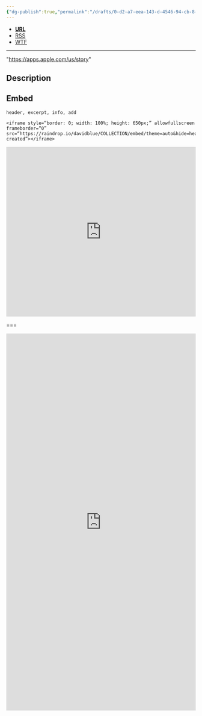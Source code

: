 ```yaml
---
{"dg-publish":true,"permalink":"/drafts/0-d2-a7-eea-143-d-4546-94-cb-8-e153084-a5-f4-2/","dgHomeLink":true,"dgPassFrontmatter":false}
---
```



- [**URL**](https://raindrop.io/davidblue/)
- [RSS](https://raindrop.io/collection/00000000/feed)
- [WTF](https://davidblue.wtf/drafts/0D2A7EEA-143D-4546-94CB-8E153084A5F4.html)

---

"https://apps.apple.com/us/story"

## Description


## Embed

`header, excerpt, info, add`

```
<iframe style=“border: 0; width: 100%; height: 650px;” allowfullscreen frameborder=“0” src=“https://raindrop.io/davidblue/COLLECTION/embed/theme=auto&hide=header%2C+excerpt%2C+info%2C+add&sort=-created”></iframe>
```

<iframe style="border: 0; width: 100%; height: 450px;" allowfullscreen frameborder="0" src="https://raindrop.io/davidblue/embed/theme=auto&hide=header%2C+excerpt%2C+info%2C+add&sort=-created"></iframe>

===

<iframe style="border: 0; width: 100%; height: 1000px;" allowfullscreen frameborder="0" src="https://raindrop.io/davidblue/embed/me/theme=auto"></iframe>